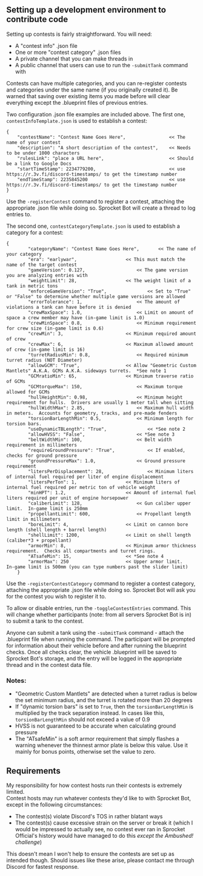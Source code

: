 ## Setting up a development environment to contribute code

Setting up contests is fairly straightforward.  You will need:
- A "contest info" .json file
- One or more "contest category" .json files
- A private channel that you can make threads in 
- A public channel that users can use to run the `-submitTank` command with 

Contests can have multiple categories, and you can re-register contests and categories under the same name (if you originally created it).  Be warned that saving over existing items you made before will clear everything except the .blueprint files of previous entries.

Two configuration .json file examples are included above.  The first one, `contestInfoTemplate.json` is used to establish a contest:
```
{
	"contestName": "Contest Name Goes Here",                << The name of your contest
	"description": "A short description of the contest",    << Needs to be under 1000 characters
	"rulesLink": "place a URL here",                        << Should be a link to Google Docs
	"startTimeStamp": 2234779200,                           << use https://r.3v.fi/discord-timestamps/ to get the timestamp number 
	"endTimeStamp": 2235845200                              << use https://r.3v.fi/discord-timestamps/ to get the timestamp number 
}
```
Use the `-registerContest` command to register a contest, attaching the appropriate .json file while doing so.  Sprocket Bot will create a thread to log entries to.

The second one, `contestCategoryTemplate.json` is used to establish a category for a contest:
```
{
        "categoryName": "Contest Name Goes Here",		<< The name of your category
        "era": "earlywar",					<< This must match the name of the target contest
        "gameVersion": 0.127,					<< The game version you are analyzing entries with
        "weightLimit": 28,					<< The weight limit of a tank in metric tons
        "enforceGameVersion": "True",				<< Set to "True" or "False" to determine whether multiple game versions are allowed
        "errorTolerance": 1,					<< The amount of violations a tank can have before it is denied
        "crewMaxSpace": 1.0,					<< Limit on amount of space a crew member may have (in-game limit is 1.0)
        "crewMinSpace": 0.8,					<< Minimum requirement for crew size (in-game limit is 0.6)
        "crewMin": 3,						<< Minimum required amount of crew
        "crewMax": 6,						<< Maximum allowed amount of crew (in-game limit is 16)
        "turretRadiusMin": 0.8,					<< Required minimum turret radius (NOT Diameter)
        "allowGCM": "True",					<< Allow "Geometric Custom Mantlets" A.K.A. GCMs A.K.A. sideways turrets.  *See note 1
        "GCMratioMin": 65,					<< Minimum traverse ratio of GCMs 
        "GCMtorqueMax": 150,					<< Maximum torque allowed for GCMs
        "hullHeightMin": 0.98,					<< Minimum height requirement for hulls.  Drivers are usually 1 meter tall when sitting
        "hullWidthMax": 2.85,					<< Maximum hull width in meters.  Accounts for geometry, tracks, and pre-made fenders
        "torsionBarLengthMin": 0.5,				<< Minimum length for torsion bars.
        "useDynamicTBLength": "True",				<< *See note 2
        "allowHVSS": "False",					<< *See note 3
        "beltWidthMin": 100,					<< Belt width requirement in millimeters
        "requireGroundPressure": "True",			<< If enabled, checks for ground pressure
        "groundPressureMax": 1.0,				<< Ground pressure requirement
        "litersPerDisplacement": 28,				<< Minimum liters of internal fuel required per liter of engine displacement
        "litersPerTon": 1,					<< Minimum liters of internal fuel required per metric ton of vehicle weight
		"minHPT": 1.2,						<< Amount of internal fuel liters required per unit of engine horsepower
        "caliberLimit": 128,					<< Gun caliber upper limit.  In-game limit is 250mm
        "propellantLimit": 600,					<< Propellant length limit in millimeters
        "boreLimit": 4,						<< Limit on cannon bore length (shell length + barrel length)
        "shellLimit": 1200,					<< Limit on shell length (caliber*3 + propellant)
        "armorMin": 8,						<< Minimum armor thickness requirement.  Checks all compartments and turret rings.
        "ATsafeMin": 15,					<< *See note 4
        "armorMax": 250						<< Upper armor limit.   In-game limit is 500mm (you can type numbers past the slider limit)
    }
```
Use the `-registerContestCategory` command to register a contest category, attaching the appropriate .json file while doing so.  Sprocket Bot will ask you for the contest you wish to register it to.

To allow or disable entries, run the `-toggleContestEntries` command.  This will change whether participants (note: from all servers Sprocket Bot is in) to submit a tank to the contest.

Anyone can submit a tank using the `-submitTank` command - attach the .blueprint file when running the command.  The participant will be prompted for information about their vehicle before and after running the blueprint checks.  Once all checks clear, the vehicle .blueprint will be saved to Sprocket Bot's storage, and the entry will be logged in the appropriate thread and in the contest data file.

### Notes:
- "Geometric Custom Mantlets" are detected when a turret radius is below the set minimum radius, and the turret is rotated more than 20 degrees
- If "dynamic torsion bars" is set to `True`, then the `torsionBarLengthMin` is multiplied by the track separation instead.  In cases like this, `torsionBarLengthMin` should not exceed a value of 0.9
- HVSS is not guaranteed to be accurate when calculating ground pressure
- The "ATsafeMin" is a soft armor requirement that simply flashes a warning whenever the thinnest armor plate is below this value.  Use it mainly for bonus points, otherwise set the value to zero.

## Requirements
My responsibility for how contest hosts run their contests is extremely limited.  
Contest hosts may run whatever contests they'd like to with Sprocket Bot, except in the following circumstances:  
- The contest(s) violate Discord's TOS in rather blatant ways 
- The contest(s) cause excessive strain on the server or break it (which I would be impressed to actually see, no contest ever ran in Sprocket Official's history would have managed to do this *except the Ambushed! challenge*)

This doesn't mean I won't help to ensure the contests are set up as intended though.  Should issues like these arise, please contact me through Discord for fastest response.


